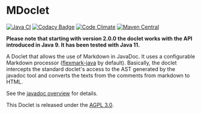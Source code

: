 MDoclet
=======

[![Java CI](https://github.com/mnlipp/jdrupes-mdoclet/actions/workflows/main.yml/badge.svg)](https://github.com/mnlipp/jdrupes-mdoclet/actions/workflows/main.yml)
[![Codacy Badge](https://api.codacy.com/project/badge/Grade/36484e621eb243d793df9bccfbb502e3)](https://www.codacy.com/app/mnlipp/jdrupes-mdoclet?utm_source=github.com&amp;utm_medium=referral&amp;utm_content=mnlipp/jdrupes-mdoclet&amp;utm_campaign=Badge_Grade)
[![Code Climate](https://lima.codeclimate.com/github/mnlipp/jdrupes-mdoclet/badges/gpa.svg)](https://lima.codeclimate.com/github/mnlipp/jdrupes-mdoclet)
[![Maven Central](https://img.shields.io/maven-central/v/org.jdrupes.mdoclet/doclet.svg)](http://search.maven.org/#search%7Cga%7C1%7Cg%3A%22org.jdrupes.mdoclet%22%20AND%20a%3A%22doclet%22)

**Please note that starting with version 2.0.0 the doclet works with the API 
introduced in Java 9. It has been tested with Java 11.**

A Doclet that allows the use of Markdown in JavaDoc. It uses a configurable 
Markdown processor
([flexmark-java](https://github.com/vsch/flexmark-java) by default). 
Basically, the doclet intercepts the standard doclet's access to the AST 
generated by the javadoc tool and converts the texts from the comments 
from markdown to HTML.

See the [javadoc overview](https://mnlipp.github.io/jdrupes-mdoclet/javadoc/)
for details. 

This Doclet is released under the
[AGPL 3.0](http://www.gnu.org/licenses/#AGPL).
